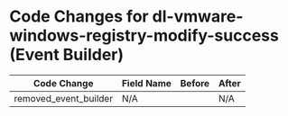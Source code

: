 # Code Changes for dl-vmware-windows-registry-modify-success (Event Builder)

| Code Change | Field Name | Before | After |
|-------------|------------|--------|-------|
| removed_event_builder | N/A |  | N/A |